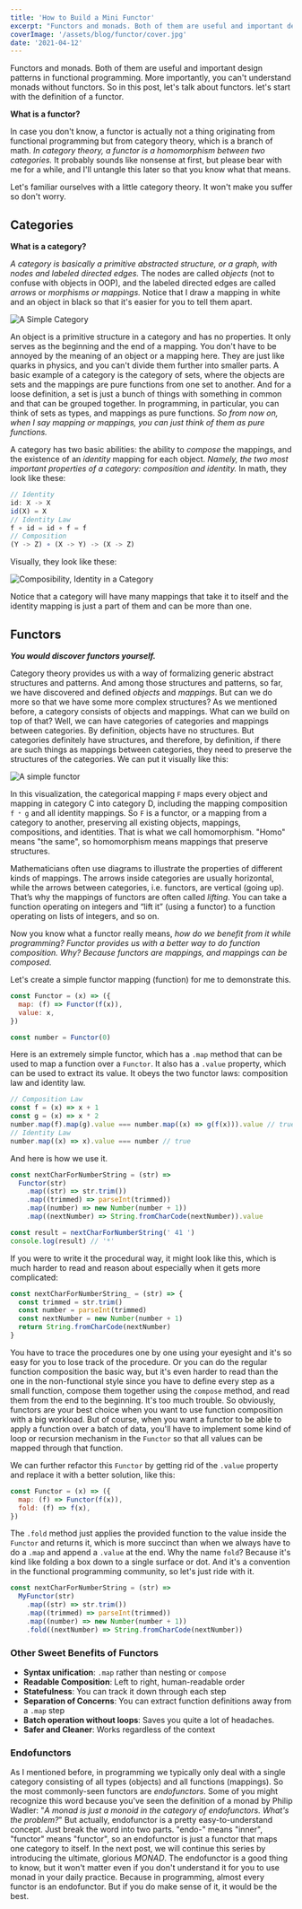 ```yaml
---
title: 'How to Build a Mini Functor'
excerpt: "Functors and monads. Both of them are useful and important design patterns in functional programming. More importantly, you can't understand monads without functors. So in this post, let's talk about functors. let's start with the definition of a functor."
coverImage: '/assets/blog/functor/cover.jpg'
date: '2021-04-12'
---
```


Functors and monads. Both of them are useful and important design patterns in functional programming. More importantly, you can't understand monads without functors. So in this post, let's talk about functors. let's start with the definition of a functor.

**What is a functor?**

In case you don't know, a functor is actually not a thing originating from functional programming but from category theory, which is a branch of math. _In category theory, a functor is a homomorphism between two categories._ It probably sounds like nonsense at first, but please bear with me for a while, and I'll untangle this later so that you know what that means.

Let's familiar ourselves with a little category theory. It won't make you suffer so don't worry.

## Categories

**What is a category?**

_A category is basically a primitive abstracted structure, or a graph, with nodes and labeled directed edges._ The nodes are called _objects_ (not to confuse with objects in OOP), and the labeled directed edges are called _arrows_ or _morphisms or mappings._ Notice that I draw a mapping in white and an object in black so that it's easier for you to tell them apart.

![A Simple Category](/assets/blog/functor/a-simple-category.png)

An object is a primitive structure in a category and has no properties. It only serves as the beginning and the end of a mapping. You don't have to be annoyed by the meaning of an object or a mapping here. They are just like quarks in physics, and you can't divide them further into smaller parts. A basic example of a category is the category of sets, where the objects are sets and the mappings are pure functions from one set to another. And for a loose definition, a set is just a bunch of things with something in common and that can be grouped together. In programming, in particular, you can think of sets as types, and mappings as pure functions. _So from now on, when I say mapping or mappings, you can just think of them as pure functions._

A category has two basic abilities: the ability to _compose_ the mappings, and the existence of an _identity_ mapping for each object. _Namely, the two most important properties of a category: composition and identity._ In math, they look like these:

```js
// Identity
id: X -> X
id(X) = X
// Identity Law
f ∘ id = id ∘ f = f
// Composition
(Y -> Z) ∘ (X -> Y) -> (X -> Z)
```

Visually, they look like these:

![Composibility, Identity in a Category](/assets/blog/functor/composability-identity.png)

Notice that a category will have many mappings that take it to itself and the identity mapping is just a part of them and can be more than one.

## Functors

**_You would discover functors yourself._**

Category theory provides us with a way of formalizing generic abstract structures and patterns. And among those structures and patterns, so far, we have discovered and defined _objects_ and _mappings_. But can we do more so that we have some more complex structures? As we mentioned before, a category consists of objects and mappings. What can we build on top of that? Well, we can have categories of categories and mappings between categories. By definition, objects have no structures. But categories definitely have structures, and therefore, by definition, if there are such things as mappings between categories, they need to preserve the structures of the categories. We can put it visually like this:

![A simple functor](/assets/blog/functor/a-simple-functor.png)

In this visualization, the categorical mapping `F` maps every object and mapping in category C into category D, including the mapping composition `f ᐤ g` and all identity mappings. So `F` is a functor, or a mapping from a category to another, preserving all existing objects, mappings, compositions, and identities. That is what we call homomorphism. "Homo" means "the same", so homomorphism means mappings that preserve structures.

Mathematicians often use diagrams to illustrate the properties of different kinds of mappings. The arrows inside categories are usually horizontal, while the arrows between categories, i.e. functors, are vertical (going up). That’s why the mappings of functors are often called _lifting_. You can take a function operating on integers and “lift it” (using a functor) to a function operating on lists of integers, and so on.

Now you know what a functor really means, _how do we benefit from it while programming?_ _Functor provides us with a better way to do function composition. Why? Because functors are mappings, and mappings can be composed._

Let's create a simple functor mapping (function) for me to demonstrate this.

```js
const Functor = (x) => ({
  map: (f) => Functor(f(x)),
  value: x,
})

const number = Functor(0)
```

Here is an extremely simple functor, which has a `.map` method that can be used to map a function over a `Functor`. It also has a `.value` property, which can be used to extract its value. It obeys the two functor laws: composition law and identity law.

```js
// Composition Law
const f = (x) => x + 1
const g = (x) => x * 2
number.map(f).map(g).value === number.map((x) => g(f(x))).value // true
// Identity Law
number.map((x) => x).value === number // true
```

And here is how we use it.

```js
const nextCharForNumberString = (str) =>
  Functor(str)
    .map((str) => str.trim())
    .map((trimmed) => parseInt(trimmed))
    .map((number) => new Number(number + 1))
    .map((nextNumber) => String.fromCharCode(nextNumber)).value

const result = nextCharForNumberString(' 41 ')
console.log(result) // '*'
```

If you were to write it the procedural way, it might look like this, which is much harder to read and reason about especially when it gets more complicated:

```js
const nextCharForNumberString_ = (str) => {
  const trimmed = str.trim()
  const number = parseInt(trimmed)
  const nextNumber = new Number(number + 1)
  return String.fromCharCode(nextNumber)
}
```

You have to trace the procedures one by one using your eyesight and it's so easy for you to lose track of the procedure. Or you can do the regular function composition the basic way, but it's even harder to read than the one in the non-functional style since you have to define every step as a small function, compose them together using the `compose` method, and read them from the end to the beginning. It's too much trouble. So obviously, functors are your best choice when you want to use function composition with a big workload. But of course, when you want a functor to be able to apply a function over a batch of data, you'll have to implement some kind of loop or recursion mechanism in the `Functor` so that all values can be mapped through that function.

We can further refactor this `Functor` by getting rid of the `.value` property and replace it with a better solution, like this:

```js
const Functor = (x) => ({
  map: (f) => Functor(f(x)),
  fold: (f) => f(x),
})
```

The `.fold` method just applies the provided function to the value inside the `Functor` and returns it, which is more succinct than when we always have to do a `.map` and append a `.value` at the end. Why the name `fold`? Because it's kind like folding a box down to a single surface or dot. And it's a convention in the functional programming community, so let's just ride with it.

```js
const nextCharForNumberString = (str) =>
  MyFunctor(str)
    .map((str) => str.trim())
    .map((trimmed) => parseInt(trimmed))
    .map((number) => new Number(number + 1))
    .fold((nextNumber) => String.fromCharCode(nextNumber))
```

### Other Sweet Benefits of Functors

- **Syntax unification**: `.map` rather than nesting or `compose`
- **Readable Composition**: Left to right, human-readable order
- **Statefulness**: You can track it down through each step
- **Separation of Concerns**: You can extract function definitions away from a `.map` step
- **Batch operation without loops**: Saves you quite a lot of headaches.
- **Safer and Cleaner**: Works regardless of the context

### Endofunctors

As I mentioned before, in programming we typically only deal with a single category consisting of all types (objects) and all functions (mappings). So the most commonly-seen functors are _endofunctors_. Some of you might recognize this word because you've seen the definition of a monad by Philip Wadler: "_A monad is just a monoid in the category of endofunctors. What's the problem?_" But actually, endofunctor is a pretty easy-to-understand concept. Just break the word into two parts. "endo-" means "inner", "functor" means "functor", so an endofunctor is just a functor that maps one category to itself. In the next post, we will continue this series by introducing the ultimate, glorious _MONAD_. The endofunctor is a good thing to know, but it won't matter even if you don't understand it for you to use monad in your daily practice. Because in programming, almost every functor is an endofunctor. But if you do make sense of it, it would be the best.

